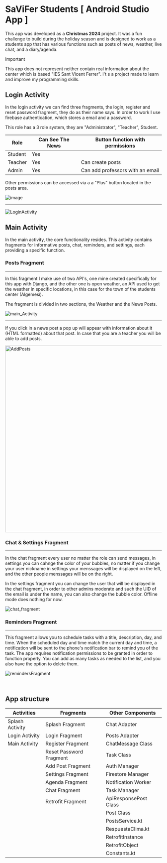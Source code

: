 # SaViFer Students [ Android Studio App ]

This app was developed as a **Christmas 2024** project. It was a fun challenge to build during the holiday season and is designed to work as a students app that has various functions such as posts of news, weather, live chat, and a diary/agenda. 


> [!IMPORTANT]  
> This app does not represent neither contain real information about the center which is based "IES Sant Vicent Ferrer".
> I't s a project made to learn and improve my programming skills.


<h2>Login Activity</h2>

In the login activity we can find three fragments, the login, register and reset password fragment, they do as their name says. 
In order to work I use firebase authentication, which stores a email and a password.

This role has a 3 role system, they are "Administrator", "Teacher", Student.

| Role     | Can See The News | Button function with permissions                         |
|----------|-----------------|--------------------------------------------|
| Student  | Yes             |                                            |
| Teacher  | Yes             | Can create posts                          |
| Admin    | Yes             | Can add professors with an email          |

Other permissions can be accessed via a a "Plus" button located in the posts area.

![image](https://github.com/user-attachments/assets/0198133d-cc62-4437-aedf-cdfaf289010e)

***

![LoginActivity](https://github.com/user-attachments/assets/496e5dbf-8a51-4b0d-8e10-b4ce080feab7)

<h2>Main Activity</h2>

In the main activity, the core functionality resides. This activity contains fragments for informative posts, chat, reminders, and settings, each providing a specific function.

<h3>Posts Fragment</h3>

***

In this fragment I make use of two API's, one mine created specifically for this app with Django, and the other one is open weather, an API used to get the weather in specific locations, in this case for the town of the students center (Algemesí).

The fragment is divided in two sections, the Weather and the News Posts.

![main_Activity](https://github.com/user-attachments/assets/0c9636dc-f352-4c8e-b493-d8c89b70ce6d)

***

If you click in a news post a pop up will appear with information about it (HTML formatted) about that post.
In case that you are a teacher you will be able to add posts.

<img src="https://github.com/user-attachments/assets/ec430ff5-b3ef-426b-99a8-5dfafda1e014" alt="AddPosts" width="600"/>


<h3>Chat & Settings Fragment</h3>

***

In the chat fragment every user no matter the role can send messages, in settings you can cahnge the color of your bubbles, no matter if you change your user nickname in settings your menssages will be displayed on the left, and the other people menssages will be on the right.

In the settings fragment you can change the user that will be displayed in the chat fragment, in order to other admins moderate and such the UID of the email is under the name, you can also change the bubble color. Offline mode does nothing for now.

![chat_fragment](https://github.com/user-attachments/assets/33e81eec-096e-44d6-a4ba-ab3097f0e3ea)

<h3>Reminders Fragment</h3>

***
This fragment allows you to schedule tasks with a title, description, day, and time. When the scheduled day and time match the current day and time, a notification will be sent to the phone's notification bar to remind you of the task. The app requires notification permissions to be granted in order to function properly. You can add as many tasks as needed to the list, and you also have the option to delete them.

![remindersFragment](https://github.com/user-attachments/assets/8c85a47a-0c8d-4d1c-8c65-0a31328a90d5)




<br>


<h2>App structure</h2>

| **Activities**       | **Fragments**              | **Other Components**    |
|-----------------------|----------------------------|--------------------------|
| Splash Activity       | Splash Fragment           | Chat Adapter            |
| Login Activity        | Login Fragment            | Posts Adapter           |
| Main Activity         | Register Fragment         | ChatMessage Class       |
|                       | Reset Password Fragment   | Task Class              |
|                       | Add Post Fragment         | Auth Manager            |
|                       | Settings Fragment         | Firestore Manager       |
|                       | Agenda Fragment           | Notification Worker     |
|                       | Chat Fragment             | Task Manager            |
|                       | Retrofit Fragment         | ApiResponsePost Class   |
|                       |                           | Post Class              |
|                       |                           | PostsService.kt         |
|                       |                           | RespuestaClima.kt       |
|                       |                           | RetrofitInstance        |
|                       |                           | RetrofitObject          |
|                       |                           | Constants.kt            |



